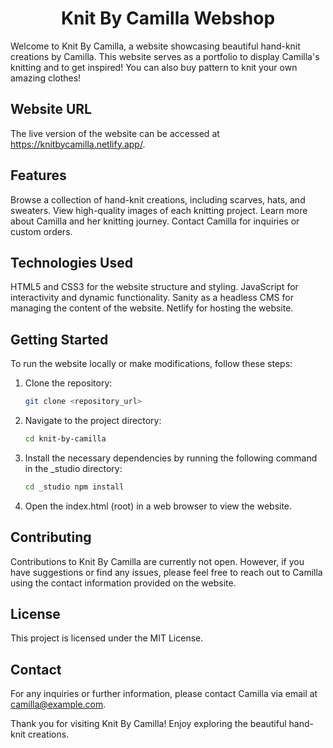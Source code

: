 <h1 align="center">
  Knit By Camilla Webshop
</h1>

Welcome to Knit By Camilla, a website showcasing beautiful hand-knit creations by Camilla. This website serves as a portfolio to display Camilla's knitting and to get inspired! You can also buy pattern to knit your own amazing clothes!

## Website URL
The live version of the website can be accessed at https://knitbycamilla.netlify.app/.

## Features
Browse a collection of hand-knit creations, including scarves, hats, and sweaters.
View high-quality images of each knitting project.
Learn more about Camilla and her knitting journey.
Contact Camilla for inquiries or custom orders.

## Technologies Used
HTML5 and CSS3 for the website structure and styling.
JavaScript for interactivity and dynamic functionality.
Sanity as a headless CMS for managing the content of the website.
Netlify for hosting the website.

## Getting Started

To run the website locally or make modifications, follow these steps:

1. Clone the repository:

   	```bash
   	git clone <repository_url>

2. Navigate to the project directory:

	```bash
	cd knit-by-camilla

3. Install the necessary dependencies by running the following command in the _studio directory:

	```bash
	cd _studio npm install
	
4. Open the index.html (root) in a web browser to view the website.


## Contributing
Contributions to Knit By Camilla are currently not open. However, if you have suggestions or find any issues, please feel free to reach out to Camilla using the contact information provided on the website.

## License
This project is licensed under the MIT License.

## Contact
For any inquiries or further information, please contact Camilla via email at camilla@example.com.

Thank you for visiting Knit By Camilla! Enjoy exploring the beautiful hand-knit creations.
